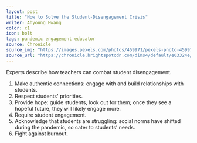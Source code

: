 ```yaml
---
layout: post
title: "How to Solve the Student-Disengagement Crisis"
writer: Ahyoung Hwang
color: c1
icon: bolt
tags: pandemic engagement educator
source: Chronicle
source_img: "https://images.pexels.com/photos/459971/pexels-photo-459971.jpeg?auto=compress&cs=tinysrgb&w=1260&h=750&dpr=1"
source_url: "https://chronicle.brightspotcdn.com/dims4/default/e03324e/2147483647/strip/true/crop/3000x1350+0+0/resize/840x378!/quality/90/?url=http%3A%2F%2Fchronicle-brightspot.s3.amazonaws.com%2F03%2Fbb%2F0ff3e7f1447d841c2cfd86ffee89%2Fchronicle-disengaged-web.jpg"
---
```


Experts describe how teachers can combat student disengagement.
<!--more-->

1. Make authentic connections: engage with and build relationships with students.
2. Respect students' priorities.
3. Provide hope: guide students, look out for them; once they see a hopeful future, they will likely engage more.
4. Require student engagement.
5. Acknowledge that students are struggling: social norms have shifted during the pandemic, so cater to students’ needs.
6. Fight against burnout.
